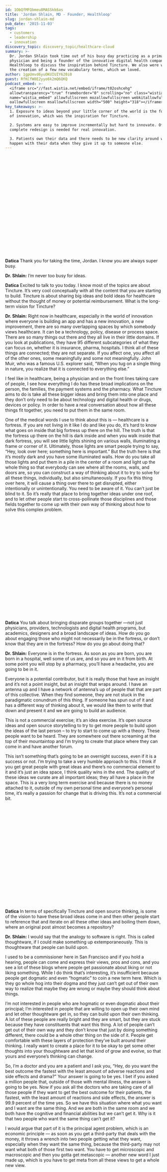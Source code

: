 ```yaml
---
id: 1ObQfMFQbmeu8MASSkk6as
title: 'Jordan Shlain, MD - Founder, Healthloop'
slug: jordan-shlain-md
pub_date: '2015-11-03'
tags:
  - customers
  - leadership
  - innovation
discovery_topic: discovery_topic/healthcare-cloud
summary: >-
  Dr. Jordan Shlain took time out of his busy day practicing as a primary care
  physician and being a founder of the innovative digital health company
  Healthloop to discuss the inspiration behind Tincture. We also were witness to
  the creation of a few new vocabulary terms, which we loved.
author: 1gpUmvd6yuOKUIUIY620i0
guest: RfKCfW8E2yyo6k2mQ6QKQ
podcast_embed: >-
  <iframe src="//fast.wistia.net/embed/iframe/t02oshcehg"
  allowtransparency="true" frameborder="0" scrolling="no" class="wistia_embed"
  name="wistia_embed" allowfullscreen mozallowfullscreen webkitallowfullscreen
  oallowfullscreen msallowfullscreen width="500" height="318"></iframe>
key_takeaways: >-
  1. Exposure to ideas beyond your little corner of the world is the foundation
  of innovation, which was the inspiration for Tincture.

  2. Systems are easy to improve incrementally but hard to innovate. Often a
  complete redesign is needed for real innovation.

  3. Patients own their data and there needs to be new clarity around what will
  happen with their data when they give it up to someone else.
---
```

<div class="wistia_embed wistia_async_qaxkchzz4w" style="height:319px;width:500px"> </div>

**Datica** Thank you for taking the time, Jordan. I know you are always super busy.

**Dr. Shlain:** I’m never too busy for ideas.

**Datica** Excited to talk to you today. I know most of the topics are about Tincture. It’s very cool conceptually with all the content that you are starting to build. Tincture is about sharing big ideas and bold ideas for healthcare without the thought of money or potential reimbursement. What is the long-term vision for Tincture?

**Dr. Shlain:** Right now in healthcare, especially in the world of innovation where everyone is building an app and has a new innovation, a new improvement, there are so many overlapping spaces by which somebody views healthcare. It can be a technology, policy, disease or process space. There are so many things out there and they all live in their little domains. If you look at publications, they have 95 different subcategories of what they can focus on, whether it is insurance, pharma, hospitals. I think all of these things are connected; they are not separate. If you affect one, you affect all of the other ones, some meaningfully and some not meaningfully. John Muir, who was a famous U.S. explorer said, “When you tug on a single thing in nature, you realize that it is connected to everything else.”

I feel like in healthcare, being a physician and on the front lines taking care of people, I see how everything I do has these broad implications on the person, the families, the payment systems and the pharmacy. What Tincture aims to do is take all these bigger ideas and bring them into one place and they don’t only need to be about technology and digital health or drugs, devices or policy. In order to have a real conversation about how all these things fit together, you need to put them in the same room.

One of the medical words I use to think about this is — healthcare is a fortress. If you are not living in it like I do and like you do, it’s hard to know what goes on inside that big fortress up there on the hill. The truth is that the fortress up there on the hill is dark inside and when you walk inside that dark fortress, you will see little lights shining on various walls, illuminating a frame or corner of it. Ultimately, those lights are smart people trying to say, “Hey, look over here; something here is important.” But the truth here is that it’s mostly dark and you have some illuminated walls. How do you take all those lights and put them in a pile in the center of a room and light up the whole thing so that everybody can see where all the rooms, walls, and doors are, so you can construct a way of thinking about it to try to solve for all these things, individually, but also simultaneously. If you fix this thing over here, it will cause a thing over there to get disrupted, either intentionally or unintentionally. You need to be aware of it. You can’t just be blind to it. So it’s really that place to bring together ideas under one roof, and to let other people start to cross-pollinate those disciplines and those fields together to come up with their own way of thinking about how to solve this complex problem.

<div class="wistia_embed wistia_async_gvcd0aucts" style="height:319px;width:500px"> </div>

**Datica** You talk about bringing disparate groups together —not just physicians, providers, technologists and digital health programs, but academics, designers and a broad landscape of ideas. How do you go about engaging those who might not necessarily be in the fortress, or don’t know that they are in the fortress? How do you go about doing that?

**Dr. Shlain:** Everyone is in the fortress. As soon as you are born, you are born in a hospital, well some of us are, and so you are in it from birth. At some point you will stop by a pharmacy, you’ll have a headache, you are going to be in it.

Everyone is a potential contributor, but it is really those that have an insight and it’s not a point insight, but an insight that wraps around. I have an antenna up and I have a network of antenna’s up of people that that are part of this collective. When they find someone, they are not stuck in the paradigmatic conundrum of this thing. If someone has spun out of it and has a different way of thinking about it, we would like them to write that down and present it and we are going to build an audience.

This is not a commercial exercise; it’s an idea exercise. It’s open source ideas and open source storytelling to try to get more people to build upon the ideas of the last person – to try to start to come up with a theory. These people want to be heard. They are somewhere out there screaming at the top of their mountaintop and I’m trying to create that place where they can come in and have another forum.

This isn’t something that’s going to be an overnight success, even if it is a success or not. I’m trying to take a very humble approach to this. I think if you get great people with great ideas and there’s no commercial element to it and it’s just an idea space, I think quality wins in the end. The quality of these ideas we curate are all important ideas; they all have a place in the space. This is a very long term exercise and because there is no money attached to it, outside of my own personal time and everyone’s personal time, it’s really a passion for change that is driving this. It’s not a commercial bit.

<div class="wistia_embed wistia_async_rfo5ecvrro" style="height:318px;width:500px"> </div>

**Datica** In terms of specifically Tincture and open source thinking, is some of the vision to have these broad ideas come in and then other people start to reference that and iterate on all these other ideas and boiling them down, where an original post almost becomes a repository?

**Dr. Shlain:** I would say that the analogy to software is right. This is called thoughtware, if I could make something up extemporaneously. This is thoughtware that people can build upon.

I used to be a commissioner here in San Francisco and if you hold a hearing, people can come and express their views, pros and cons, and you see a lot of these blogs where people get passionate about liking or not liking something. While I do think that’s interesting, it’s insufficient because people get dogmatic and even “hogmatic” to coin a new term here. Which is they go whole hog into their dogma and they just can’t get out of their own way to realize that maybe they are wrong or maybe they should think about things.

I’m not interested in people who are hogmatic or even dogmatic about their principal; I’m interested in people that are willing to open up their own mind and let other thoughtware get in, so they can build upon their own thinking. A lot of these people are really bright and they are smart, but they are stuck because they have constituents that want this thing. A lot of people can’t get out of their own way and they don’t know that just by doing something different, there could be a whole other thing on the side of it. People get comfortable with these layers of protection they’ve built around their thinking. I really want to create a place for it to be okay to get some other thoughts into your thoughtware and let that kind of grow and evolve, so that yours and everyone’s thinking can change.

So, I’m a doctor and you are a patient and I ask you, “Hey, do you want the best outcome the fastest with the least amount of adverse reactions and side effects and drama?” Your answer is going to be yes. I bet if you asked a million people that, outside of those with mental illness, the answer is going to be yes. Now if you ask all the doctors who are taking care of all those people if they want to get the best outcome for their patients, the fastest, with the least amount of reactions and side effects, the answer is 99.9 percent of the time yes. So we have this situation where what you want and I want are the same thing. And we are both in the same room and we both have the cognitive and financial abilities but we can’t get it. Why is it that two people who want the same thing can’t get it?

I would argue that part of it is the principal agent problem, which is an economic principle — as soon as you get a third-party that deals with the money, it throws a wrench into two people getting what they want, especially when they want the same thing, because the third-party may not want what both of those first two want. You have to get microscopic and macroscopic and then you gotta get metascopic — another new word I just made up, which is you have to get meta from all these views to get a whole new view.

<div class="wistia_embed wistia_async_e8ybuc0g2n" style="height:318px;width:500px"> </div>

**Datica** Why do you think people are only focused on technology and not on healthcare technology? Why do you think they are so interested in what you are trying to do with Tincture and what Tincture is?

**Dr. Shlain:** It’s clear that technology had profound influence and impact, sometimes positive and sometimes negative. People that are poor in Africa have a cell phone that empowers them, that gives them a sense of liberty, freedom and access and the ability to explore. Why is Google the biggest? Because you can explore. You give someone an exploring tool and that gives them a sense of agency that’s really hard to get in any other place. I think there are a lot of the technology people out there realizing that healthcare has been the last bastion of willingness to accept technology from the standpoint of redesign, not from the standpoint of incrementalism and improvement.

I was speaking at a conference with big systems people and they started talking about their innovations. It was a Health 2.0 conference so it was ostensibly digital stuff, and they would say, “We’ve added more nurse lines to pediatrics or overnight calls.” I wanted to say — that’s not innovation; that’s improvement. I’m all for improvement, but there’s so much room for improvement. You could spend the next decade on improvements. I’m interested in innovation in the context of where software, hardware and thoughtware, and all these other things, including architectural buildings in the way you lay things out.

We could redesign something so profoundly different than what exists today that we really honor everyone’s place in this chain of health, wellbeing and wellness. I often draw the analogy to a building which is…healthcare was not designed. We put it in hospitals because sick people needed to go somewhere and a hospital was this foundational element and then physician communities and societies were built and so fast forward 150 years later. We have like nine stories that have been built upon this foundation and the foundation is wrong. Each story was a crappy version of attempted improvement and it was improvement on the prior story but the elevators were crooked and they don’t work and the stairs are kind of janky and the lights don’t really work in some places. So what we do is to say, “Hey, let’s add another story and we’ll add an elevator that will go from the bottom to the 9th story and we’ll just build something on the outside so we can get from the foundation to the 9th floor faster and that’s improvement." But it’s not a redesign; we did not build a new building.

The other important piece to think about is we used to be a steam economy. We did not used to be an electricity economy. When electricity became the new big thing, we had to build a completely separate infrastructure for electricity. It took 30 years to build the infrastructure and transfer the steam to electricity over. 30 years! But we are living in this economy where we wonder where this app is that’s going to change the whole healthcare system. Okay…it’s not going to happen, guys.

You cannot comb the hairball of healthcare. There’s no technology comb big enough, strong enough or powerful enough to comb the hairball because it’s a procedural hairball and there’s an incentive hairball, so what I think we need to do is to redesign from scratch. If we could imagine what someone had to go through in a day with no illness, will illness, with a family member. I mean, how should they go through their day? Where should technology be proactive and where should it be reactive? So I think we should almost redesign healthcare from scratch. This is a hard problem to solve. And then once we have how we think it should work and have designed this system, then we need to transfer the old system over to the new system and that may take a decade or two. But if we have an attention span of a technologist here, we are constantly going to be building new apps versus redesigning a new thing.

We need to take a step back and realize that this is more than a generational change. It’s a true revolution and evolution at the same time. It’s not a broken thing we fix with a couple of wrenches.

The other important piece is if you are at a company somewhere and you want to have an offsite and think about redesign, you could tell everyone to come to this offsite, we’ll shut the company down for a day and all think about this. But healthcare is like a flywheel that doesn’t know what time it is. It’s always spinning and spinning faster. So you can’t stop the healthcare system to ask what it should do. That’s why when Epic gets installed at big hospital systems, they have to phase it in; they can’t shut the hospital down and do it all at once. It’s like trying to change a carburetor on a driving car. You’ll spend more time in trying to do that rather than just redesigning a system from scratch and then transfer it over. You’ll take the same amount of time but you’ll get a much more elegant system at the end, if you do a redesign, which requires a lot of thoughtware, a lot of thinking, a lot of smart people. What’s the end state? If you had a magic wand, what would this end state look like?

I don’t know what this end state should look like; I have some ideas on it and how we should starting thinking about it and what technologies need to be used, but there are a lot of technologies that aren’t technologies — it’s called empathy. It’s people helping people and that’s not technology. That’s me looking you in the eye and saying, “I’ve got your back on this one; we are going to do this.” That’s social technology. So we need to think about all these things.

<div class="wistia_embed wistia_async_kl3945ag2w" style="height:318px;width:500px"> </div>

**Datica** We really do need to lay a new foundation and who knows what that foundation looks like.

**Dr. Shlain:** It’s a false metaphor to talk about low hanging fruit, because I believe low hanging fruit is connected to high hanging fruit. By plucking off low hanging fruit it also makes the high hanging fruit get higher, so you have to try and map low hanging and high hanging together and try to solve that problem simultaneously. When trying to solve one equation in a mutli-variate equation, you need serial and parallel thinking simultaneously.

I call it serialthinking, which is another new word. It requires people to bend the thinking and not break it. You have to bend people’s ability to think through these problems and usually people solve problems by grouping. I looked at a McKinsey report or a Deloitte report recently presented to a hospital and it said based on interviewing all the people, here are the problems you have. Here are the main buckets and here are the sub-buckets; and these sub-buckets had all these specific complaints. So they said, “Let’s tackle this one and this one and this one.” I was going to give a keynote at this healthcare center and they asked if I could use this report that they got to build your keynote off of? I looked at it and thought, these people don’t know that this thing is connected to this thing that is connected to this thing. There’s this siloed thinking that we have and we need to get into Lego thinking and how things are connected.

**Datica** The challenge in the industry I see right now is with funding in healthcare, it’s hard to take on high hanging fruit when you have a 12 or 24-month runway, which is what a lot of companies have today. So a lot of these venture-backed companies are going after this low-hanging fruit because you almost have to to get to the next stage of growth as a company.

**Dr. Shlain:** What I’m starting to see is that a ton of these digital health companies are failing all over the place. There’s yet to be the great big reckoning because there’s still so much flowing in. The reckoning will come in stages because some companies will be able to solve the problem and they’ll get the notoriety that will cause people to think that this will work, but for everyone that you see make it, there are like 900 that didn’t. People don’t read about the ones that didn’t, so there’s a bias in the media towards success not failure.

But I’m starting to see these healthcare systems that are going to be disrupted by these startups, they are able to take a long-term view on change and they are starting to create their venture funds, which will specifically create the alignment between the investment and their system that put up the money to actually have a long-term perspective on change. It’s not the 12-month, 24-month runway that most startups face. The incumbents are getting in the game because Medicare just passed CCJR, which is the first domino in a long list of dominos to fall around bundled payments. You are going to start to see these systems forced to redesign the way they do things because money is intrinsically tied to their success or their failure on this, because it’s all been fee for service. If Obamacare has done nothing it has started forcing people to look at outcomes and not transactions.

<div class="wistia_embed wistia_async_qw455ruqpa" style="height:318px;width:500px"> </div>

**Datica** You are starting to see way more systems, Providence is one of them, start funds and start funding innovations, which gives a much longer term view. I’d be curious to see if you think startups are failing because of interoperability.

**Dr. Shlain:** I’ve talked in probably 10 cities in the last 10 months. In all these different talks wherever they are, there’s usually a pitch session where 10 companies get 2-5 minutes to pitch. My worldwide epiphany is that it’s the same 10 companies.  [Laughter]

Wait…let me clarify. It’s not the same 10 companies, it’s the same ideas by different companies in different cities.

What that tells me is that the barriers to start a company are ridiculously low and the funding is ridiculously there, so people want to get in the game; they don’t want to miss out on this next wave and people are betting on horses to figure out which one is going to win, which is fueling this massive number of horses out there running around. But a lot of the horses are identical. Obviously healthcare is local and local markets have different needs and nuances…you need to almost be of part of that culture to solve that problem.

The thing that is impressive to me is going back to my hairball metaphor. I have this daughter who always gets these crazy dreadlocks in her hair. If I try to comb her hair from the base of her scalp out, that comb hits that hair and I’m not going anywhere. But if I go to the end, I can comb a little bit of the tangle toward the end. And what these startups are doing is they don’t realize how complex and tangled healthcare is, so they go after these hairs they can comb, and they prove that they can comb them, but they can’t get any more upstream than that. They are stuck. That’s where you need a conditioner that’s made from everybody’s input to lubricate those hairs and pull them apart to rethink about it.

All these entrepreneurs are solving the distal end of the tangle, which is not hard to do, but you can’t comb from the head down. You’ll be screaming and crying. So I think all these companies are tackling these relatively simple problems that they can untangle with technology. But it will only get you so far. You have to go into the fortress and get everyone to agree that the better way to do it is a new way to do it.

<div class="wistia_embed wistia_async_3edkyyhg9v" style="height:318px;width:500px"> </div>

**Datica** What topics are you seeing on Tincture that you are most excited about?

**Dr. Shlain:** I’m excited about watching the design people and the poverty people. Like people trying to tackle the issues of poverty and the technology people all trying to look at this problem through that lens because the most vulnerable populations don’t have access to anything and they are the ones that basically cost us all this money. Those are the groups that are having a dialogue and I’m having a dialogue with them in the background.

Then the pharmacy people come in, so we are going to do a 10-part series called the “Data to Data Democracy” and there will be a bunch of people interviewed talking about how we think about liberating data so that it’s more lubricated and flows freely. Then there’s another 10-part series that’s being spun up right now on the “Future of Pharmacies, Pharmaceuticals” and how that could be redesigned to better enable interest. Like Thomas Goetz of Iodine is trying to solve a crowd-sourced version of medications, so when  you start to put these things together, you  can envision the narrative of how this could play together in the future. What does this tapestry look like? It’s early days right now, but we have a lot of things in the hopper and we’re always interested in getting people that want to be part of this – whether they are interviewed or experts like yourself down in the deep layers of HIPAA and keeping things private and secure. Those are things that are interesting to me. You are starting to see different groups of people that would have never interacted with each other.

<div class="wistia_embed wistia_async_o8p4a9pszc" style="height:318px;width:500px"> </div>

**Datica** What do you think of when you talk about data and healthcare?

**Dr. Shlain:** I’m in a band as a guitar player and my drummer is John Battelle, who is the co-founder of Wired magazine and who is truly the inspiration for Tincture. He said you have to create a Wired for healthcare in a non-commercial way. When I play music, the notes that I have available to me are free — they don’t cost me anything. But as soon as I package them and create a song, that’s IP. It’s copyrightable; it’s syndicate-able; I can sell it and I can determine what the rules are around this thing.

When I think about healthcare data, I think about the fact that blood pressure is free, but your blood pressure with your thyroid condition and your temperature — I’ve put them all together, I’ve created a three-dimensional structure that is your IP. It does not belong to anybody but you, and you should, like music, be able to syndicate it, you should puts rights around it and I don’t think other people should be making a crap load of money around your data without you getting a piece of it because it’s yours!

I feel also that the physician is complicit in the curation of this stuff. If I spend a lot of time and energy putting this stuff into the EMR as soon as I hit SEND or SAVE, I have no idea what they are going to do with that. And I guarantee if you go to HIMSS, you’ll see multiple large vendors with a wash of cash and million-dollar booths, selling and trading and analyzing your data. Look, I’m okay if you want to be a data donor. If the NIH is doing a study on Hepatitis F and you happen to have Hepatitis F, then you should be able to donate your data to the NIH and let them have whatever they want to do with it because you want an answer to your problem and you want that to go to science at large.

This is a controversial issue and I actually met with the CEO of the RIAA, which is the Recording Industry Artists’ Association, in DC a couple of weeks ago to talk about how they think about when you make a song. It’s the rights of the musician and in this case with healthcare, it’s the rights of the doctor and the patient and their data, so I think we need to have an honest conversation about this stuff.

There was a post done today at MobiHealth News, where I was at the Center for Connected Health at Harvard on Friday, on data rights and privacy. I said where is the nutrition facts label on apps? You know there are icons on whether you are considering a good movie or a bad movie. Food is complicated these days. A banana used to be a banana and you used to know what was in it. Now you buy a packaged thing and you don’t know what’s in it. They’ve distilled all these complex things into this standardized label. So where is the data facts label on apps? Terms and conditions are the super long things that nobody reads because no one can understand them and you need a lawyer to interpret them. Where is the simplified version of that? In my world the simplified world includes three icons: 1) is a guy standing there with one mosquito, 2) a guy with five mosquitoes, and then 3) a guy standing there with 10 mosquitoes. That means that if you sign up for this app you are going to be bothered a lot by various ads and emails and texts that you don’t even know about, so it’s kind of like that mosquito quotient. So, if you are going to use this, there are going to be repercussions. The other one I envision are icons of people with their hands out of their pockets, with their hands in their pockets, and in back pockets — so these guys are all taking stuff from you. And the last version is someone holding you upside down and everything is falling out of your pockets because they have everything because you gave them the key to get to all of your kingdom of data. So, there needs to be a simplified ways for people to assess and access these tools that exist out there. They just need to be informed.

We just need to be honest and transparent and we just need to stop trying to hide the ball, because in the end it is not going to work. Transparency is going to win in the end and the bad guys are going to get called out. Look at VW — they thought they could hide that ball. Everyone is going to get caught. I think Twitter should charge $1 a month subscription for example to not get these ads and I’m okay to pay something not to get the mosquitoes, but right now people are afraid to charge the dollar because they want to give it away for free. I think people have a tolerance to pay a small fee to not have all this extemporaneous and invisible drama to hit them from all sorts of sides later in life.

<div class="wistia_embed wistia_async_unfzziu20t" style="height:318px;width:500px"> </div>

**Datica** I’m super excited to read the series. Is there a thought that Tincture would start convening groups to have more collaborative in-person discussion in the form of a conference? Or partnering with a Health 2.0 to do a conference?

**Dr. Shlain:** Great question. I actually hosted a dinner for 16 people on my dime at Harvard in Boston — people from a Harvard PhD stem cell biologist to founder of PatientsLikeMe to the head of genetics at Harvard. I’m in the background; I want there to be no ego in this. I want this to be an idea element. I’m already convening people all the time and that’s where I get the ideas and I find the people to contribute to Tincture on the one hand. On the other hand, I do envision a place in the future where I could convene a lot of these big thinkers on what is redesign and what does change look like? Not pay for play. I’m not interested in people trying to pitch their product. If their product represents an idea, I want to hear about the idea. I want to have that idea matched to a bigger system design. So maybe. I’m aspirational about that, but cautiously optimistic that we could get there but I would never say that out loud. That’s my goal, because I tell people that I’m executing on my grand plan, but I don’t know what that is.
  